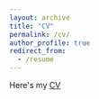 ```yaml
---
layout: archive
title: "CV"
permalink: /cv/
author_profile: true
redirect_from:
  - /resume
---
```


Here's my [CV](files\CV.pdf)